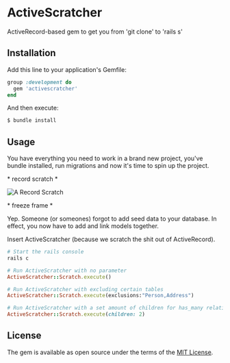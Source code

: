 # ActiveScratcher
ActiveRecord-based gem to get you from 'git clone' to 'rails s'

## Installation
Add this line to your application's Gemfile:

```ruby
group :development do
  gem 'activescratcher'
end
```

And then execute:
```bash
$ bundle install
```

## Usage
You have everything you need to work in a brand new project, you've bundle installed, run migrations and now it's time to spin up the project.

\* record scratch \*

![A Record Scratch](https://19818-presscdn-pagely.netdna-ssl.com/wp-content/uploads/934/35/ae736cf59a057c35818d955fbd3ab0b9.jpg)

\* freeze frame \*

Yep. Someone (or someones) forgot to add seed data to your database. In effect, you now have to add and link models together.

Insert ActiveScratcher (because we scratch the shit out of ActiveRecord).

```ruby
# Start the rails console
rails c
```

```ruby
# Run ActiveScratcher with no parameter
ActiveScratcher::Scratch.execute()
```

```ruby
# Run ActiveScratcher with excluding certain tables
ActiveScratcher::Scratch.execute(exclusions:"Person,Address")
```

```ruby
# Run ActiveScratcher with a set amount of children for has_many relations
ActiveScratcher::Scratch.execute(children: 2)
```



## License
The gem is available as open source under the terms of the [MIT License](http://opensource.org/licenses/MIT).
